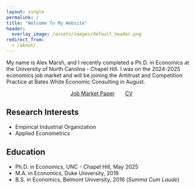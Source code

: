 ```yaml
---
layout: single
permalink: /
title: "Welcome To My Website"
header:
  overlay_image: /assets/images/default_header.png
redirect_from:
  - /about/
---
```


My name is Alex Marsh, and I recently completed a Ph.D. in Economics at the University of North Carolina - Chapel Hill. I was on the 2024-2025 economics job market and will be joining the Antitrust and Competition Practice at Bates White Economic Consulting in August.

<center> <a href="/papers/jmp/" class="btn btn--primary-secondary btn--large">Job Market Paper</a> &nbsp; &nbsp; &nbsp; <a href="/cv/" class="btn btn--primary-secondary btn--large">CV</a></center>

## Research Interests
- Empirical Industrial Organization
- Applied Econometrics

## Education
- Ph.D. in Economics, UNC - Chapel Hill, May 2025
- M.A. in Economics, Duke University, 2019
- B.S. in Economics, Belmont University, 2016 (*Summa Cum Laude*)